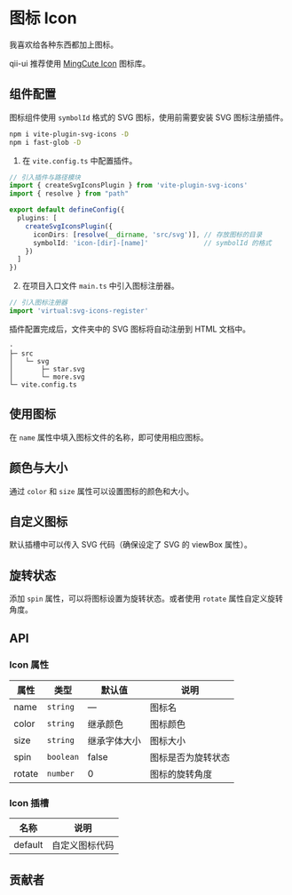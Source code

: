 # 图标 Icon
我喜欢给各种东西都加上图标。

qii-ui 推荐使用 [MingCute Icon](https://www.mingcute.com/) 图标库。


## 组件配置
图标组件使用 `symbolId` 格式的 SVG 图标，使用前需要安装 SVG 图标注册插件。
```bash
npm i vite-plugin-svg-icons -D
npm i fast-glob -D
```

1. 在 `vite.config.ts` 中配置插件。
```ts
// 引入插件与路径模块
import { createSvgIconsPlugin } from 'vite-plugin-svg-icons'
import { resolve } from "path"

export default defineConfig({
  plugins: [
    createSvgIconsPlugin({
      iconDirs: [resolve(__dirname, 'src/svg')], // 存放图标的目录
      symbolId: 'icon-[dir]-[name]'              // symbolId 的格式
    })
  ]
})
```

2. 在项目入口文件 `main.ts` 中引入图标注册器。
```ts
// 引入图标注册器
import 'virtual:svg-icons-register'
```

插件配置完成后，文件夹中的 SVG 图标将自动注册到 HTML 文档中。
```
·
├─ src
│   └─ svg
│       ├─ star.svg
│       └─ more.svg
└─ vite.config.ts
```




## 使用图标

在 `name` 属性中填入图标文件的名称，即可使用相应图标。

<demo src="./src/icon/use.vue"/>


## 颜色与大小
通过 `color` 和 `size` 属性可以设置图标的颜色和大小。
<demo src="./src/icon/color.vue"/>


## 自定义图标
默认插槽中可以传入 SVG 代码（确保设定了 SVG 的 viewBox 属性）。
<demo src="./src/icon/svg.vue"/>


## 旋转状态
添加 `spin` 属性，可以将图标设置为旋转状态。或者使用 `rotate` 属性自定义旋转角度。
<demo src="./src/icon/spin.vue"/>



## API

### Icon 属性
| 属性 | 类型 | 默认值 | 说明 |
| --- | --- | --- | --- |
| name | `string` | — | 图标名 |
| color | `string` | 继承颜色 | 图标颜色 |
| size | `string` | 继承字体大小 | 图标大小 |
| spin | `boolean` | false | 图标是否为旋转状态 |
| rotate | `number` | 0 | 图标的旋转角度 |

### Icon 插槽
| 名称 | 说明 |
| --- | --- |
| default | 自定义图标代码 |


## 贡献者
<member></member>